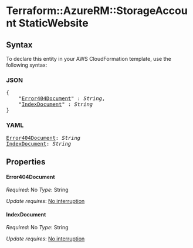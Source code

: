 # Terraform::AzureRM::StorageAccount StaticWebsite

## Syntax

To declare this entity in your AWS CloudFormation template, use the following syntax:

### JSON

<pre>
{
    "<a href="#error404document" title="Error404Document">Error404Document</a>" : <i>String</i>,
    "<a href="#indexdocument" title="IndexDocument">IndexDocument</a>" : <i>String</i>
}
</pre>

### YAML

<pre>
<a href="#error404document" title="Error404Document">Error404Document</a>: <i>String</i>
<a href="#indexdocument" title="IndexDocument">IndexDocument</a>: <i>String</i>
</pre>

## Properties

#### Error404Document

_Required_: No
_Type_: String

_Update requires_: [No interruption](https://docs.aws.amazon.com/AWSCloudFormation/latest/UserGuide/using-cfn-updating-stacks-update-behaviors.html#update-no-interrupt)

#### IndexDocument

_Required_: No
_Type_: String

_Update requires_: [No interruption](https://docs.aws.amazon.com/AWSCloudFormation/latest/UserGuide/using-cfn-updating-stacks-update-behaviors.html#update-no-interrupt)

